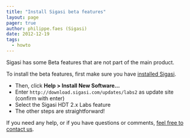 ```yaml
---
title: "Install Sigasi beta features"
layout: page 
pager: true
author: philippe.faes (Sigasi)
date: 2012-12-19
tags: 
  - howto
---
```

<div class="content">
<p>Sigasi has some Beta features that are not part of the main product.</p>	<p>To install the beta features, first make sure you have <a href="/download">installed Sigasi</a>.	</p><ul><li>Then, click <strong>Help &gt; Install New Software&#8230;</strong></li>		<li>Enter <code>http://download.sigasi.com/updates/labs2</code> as update site (confirm with enter)</li>		<li>Select the Sigasi <span class="caps">HDT</span> 2.x Labs feature</li>		<li>The other steps are straightforward!</li>	</ul><p>If you need any help, or if you have questions or comments, <a href="/mailto:support@sigasi.com">feel free to contact us</a>.</p>  </div>

